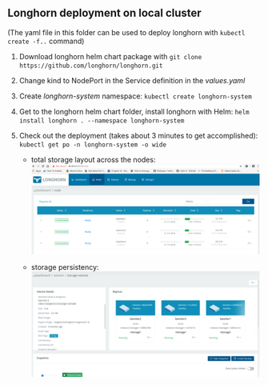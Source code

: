 ## Longhorn deployment on local cluster
(The yaml file in this folder can be used to deploy longhorn with `kubectl create -f..` command)

1) Download longhorn helm chart package with `git clone https://github.com/longhorn/longhorn.git`
2) Change kind to NodePort in the Service definition in the *values.yaml*
3) Create *longhorn-system* namespace: `kubectl create longhorn-system`
4) Get to the longhorn helm chart folder, install longhorn with Helm: `helm install longhorn . --namespace longhorn-system`
5) Check out the deployment (takes about 3 minutes to get accomplished): `kubectl get po -n longhorn-system -o wide`

	- total storage layout across the nodes:
	![storage & workers](files/pic-lh1.png)

	- storage persistency:
	![storage persistency](files/pic-lh2.png)

